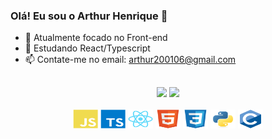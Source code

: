 ### Olá! Eu sou o Arthur Henrique 👋

- 🔭 Atualmente focado no Front-end
- 🌱 Estudando React/Typescript
- 📫 Contate-me no email: arthur200106@gmail.com
##
<div align="center">
  <img height="174em" src="https://github-readme-stats.vercel.app/api?username=arthurhab&show_icons=true&theme=dark&include_all_commits=true&count_private=true"/>
  <img height="174em" src="https://github-readme-stats.vercel.app/api/top-langs/?username=arthurhab&layout=compact&langs_count=8&theme=dark"/> 
</div>

<div align="center"><br>
  <img align="center" alt="Arthur-Js" height="30" width="40" src="https://raw.githubusercontent.com/devicons/devicon/master/icons/javascript/javascript-plain.svg">
  <img align="center" alt="Arthur-Ts" height="30" width="40" src="https://raw.githubusercontent.com/devicons/devicon/master/icons/typescript/typescript-plain.svg">
  <img align="center" alt="Arthur-React" height="30" width="40" src="https://raw.githubusercontent.com/devicons/devicon/master/icons/react/react-original.svg">
  <img align="center" alt="Arthur-HTML" height="30" width="40" src="https://raw.githubusercontent.com/devicons/devicon/master/icons/html5/html5-original.svg">
  <img align="center" alt="Arthur-CSS" height="30" width="40" src="https://raw.githubusercontent.com/devicons/devicon/master/icons/css3/css3-original.svg">
  <img align="center" alt="Arthur-Python" height="30" width="40" src="https://raw.githubusercontent.com/devicons/devicon/master/icons/python/python-original.svg">
  <img align="center" alt="Arthur-C" height="30" width="40" src="https://raw.githubusercontent.com/devicons/devicon/master/icons/c/c-original.svg">
</div>
